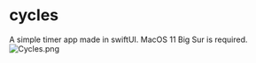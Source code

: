 # cycles
A simple timer app made in swiftUI.
MacOS 11 Big Sur is required.
![Cycles.png](Cycles.png)
